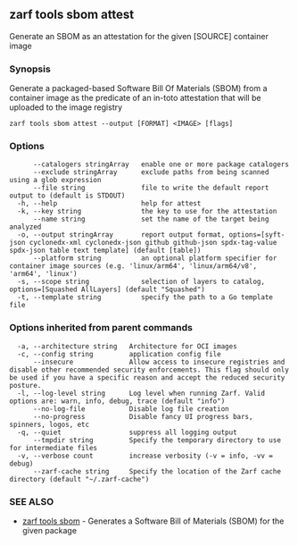 ## zarf tools sbom attest

Generate an SBOM as an attestation for the given [SOURCE] container image

### Synopsis

Generate a packaged-based Software Bill Of Materials (SBOM) from a container image as the predicate of an in-toto attestation that will be uploaded to the image registry

```
zarf tools sbom attest --output [FORMAT] <IMAGE> [flags]
```

### Options

```
      --catalogers stringArray   enable one or more package catalogers
      --exclude stringArray      exclude paths from being scanned using a glob expression
      --file string              file to write the default report output to (default is STDOUT)
  -h, --help                     help for attest
  -k, --key string               the key to use for the attestation
      --name string              set the name of the target being analyzed
  -o, --output stringArray       report output format, options=[syft-json cyclonedx-xml cyclonedx-json github github-json spdx-tag-value spdx-json table text template] (default [table])
      --platform string          an optional platform specifier for container image sources (e.g. 'linux/arm64', 'linux/arm64/v8', 'arm64', 'linux')
  -s, --scope string             selection of layers to catalog, options=[Squashed AllLayers] (default "Squashed")
  -t, --template string          specify the path to a Go template file
```

### Options inherited from parent commands

```
  -a, --architecture string   Architecture for OCI images
  -c, --config string         application config file
      --insecure              Allow access to insecure registries and disable other recommended security enforcements. This flag should only be used if you have a specific reason and accept the reduced security posture.
  -l, --log-level string      Log level when running Zarf. Valid options are: warn, info, debug, trace (default "info")
      --no-log-file           Disable log file creation
      --no-progress           Disable fancy UI progress bars, spinners, logos, etc
  -q, --quiet                 suppress all logging output
      --tmpdir string         Specify the temporary directory to use for intermediate files
  -v, --verbose count         increase verbosity (-v = info, -vv = debug)
      --zarf-cache string     Specify the location of the Zarf cache directory (default "~/.zarf-cache")
```

### SEE ALSO

* [zarf tools sbom](zarf_tools_sbom.md)	 - Generates a Software Bill of Materials (SBOM) for the given package


